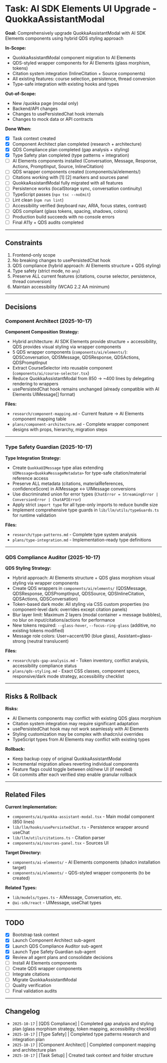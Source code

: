 # Task: AI SDK Elements UI Upgrade - QuokkaAssistantModal

**Goal:** Comprehensively upgrade QuokkaAssistantModal with AI SDK Elements components using hybrid QDS styling approach

**In-Scope:**
- QuokkaAssistantModal component migration to AI Elements
- QDS-styled wrapper components for AI Elements (glass morphism, tokens)
- Citation system integration (InlineCitation + Source components)
- All existing features: course selection, persistence, thread conversion
- Type-safe integration with existing hooks and types

**Out-of-Scope:**
- New /quokka page (modal only)
- Backend/API changes
- Changes to usePersistedChat hook internals
- Changes to mock data or API contracts

**Done When:**
- [x] Task context created
- [x] Component Architect plan completed (research + architecture)
- [x] QDS Compliance plan completed (gap analysis + styling)
- [x] Type Safety plan completed (type patterns + integration)
- [ ] AI Elements components installed (Conversation, Message, Response, Actions, PromptInput, Source, InlineCitation)
- [ ] QDS wrapper components created (components/ai/elements/)
- [ ] Citations working with [1] [2] markers and sources panel
- [ ] QuokkaAssistantModal fully migrated with all features
- [ ] Persistence works (localStorage sync, conversation continuity)
- [ ] TypeScript passes (`npx tsc --noEmit`)
- [ ] Lint clean (`npm run lint`)
- [ ] Accessibility verified (keyboard nav, ARIA, focus states, contrast)
- [ ] QDS compliant (glass tokens, spacing, shadows, colors)
- [ ] Production build succeeds with no console errors
- [ ] Final A11y + QDS audits completed

---

## Constraints

1. Frontend-only scope
2. No breaking changes to usePersistedChat hook
3. QDS compliance (hybrid approach: AI Elements structure + QDS styling)
4. Type safety (strict mode, no `any`)
5. Preserve ALL current features (citations, course selector, persistence, thread conversion)
6. Maintain accessibility (WCAG 2.2 AA minimum)

---

## Decisions

### Component Architect (2025-10-17)

**Component Composition Strategy:**
- Hybrid architecture: AI SDK Elements provide structure + accessibility, QDS provides visual styling via wrapper components
- 5 QDS wrapper components (`components/ai/elements/`): QDSConversation, QDSMessage, QDSResponse, QDSActions, QDSPromptInput
- Extract CourseSelector into reusable component (`components/ai/course-selector.tsx`)
- Reduce QuokkaAssistantModal from 850 → ~400 lines by delegating rendering to wrappers
- usePersistedChat hook remains unchanged (already compatible with AI Elements UIMessage[] format)

**Files:**
- `research/component-mapping.md` - Current feature → AI Elements component mapping table
- `plans/component-architecture.md` - Complete wrapper component designs with props, hierarchy, migration steps

---

### Type Safety Guardian (2025-10-17)

**Type Integration Strategy:**
- Create `QuokkaUIMessage` type alias extending `UIMessage<QuokkaMessageMetadata>` for type-safe citation/material reference access
- Preserve ALL metadata (citations, materialReferences, confidenceScore) in AIMessage ↔ UIMessage conversions
- Use discriminated union for error types (`ChatError = StreamingError | ConversionError | ChatAPIError`)
- Apply strict `import type` for all type-only imports to reduce bundle size
- Implement comprehensive type guards in `lib/llm/utils/typeGuards.ts` for runtime validation

**Files:**
- `research/type-patterns.md` - Complete type system analysis
- `plans/type-integration.md` - Implementation-ready type definitions

---

### QDS Compliance Auditor (2025-10-17)

**QDS Styling Strategy:**
- Hybrid approach: AI Elements structure + QDS glass morphism visual styling via wrapper components
- Create QDS wrappers in `components/ai/elements/` (QDSMessage, QDSResponse, QDSPromptInput, QDSSource, QDSInlineCitation, QDSActions, QDSConversation)
- Token-based dark mode: All styling via CSS custom properties (no component-level dark: overrides except citation panels)
- Blur layer limit: Maximum 2 layers (modal container + message bubbles), no blur on input/citations/actions for performance
- New tokens required: `--glass-hover`, `--focus-ring-glass` (additive, no existing tokens modified)
- Message role colors: User=accent/90 (blue glass), Assistant=glass-strong (neutral translucent)

**Files:**
- `research/qds-gap-analysis.md` - Token inventory, conflict analysis, accessibility compliance status
- `plans/qds-styling.md` - Exact CSS classes, component specs, responsive/dark mode strategy, accessibility checklist

---

## Risks & Rollback

**Risks:**
- AI Elements components may conflict with existing QDS glass morphism
- Citation system integration may require significant adaptation
- usePersistedChat hook may not work seamlessly with AI Elements
- Styling customization may be complex with shadcn/ui overrides
- TypeScript types from AI Elements may conflict with existing types

**Rollback:**
- Keep backup copy of original QuokkaAssistantModal
- Incremental migration allows reverting individual components
- Feature flags could toggle between old/new UI (if needed)
- Git commits after each verified step enable granular rollback

---

## Related Files

**Current Implementation:**
- `components/ai/quokka-assistant-modal.tsx` - Main modal component (850 lines)
- `lib/llm/hooks/usePersistedChat.ts` - Persistence wrapper around useChat
- `lib/llm/utils/citations.ts` - Citation parser
- `components/ai/sources-panel.tsx` - Sources UI

**Target Directory:**
- `components/ai-elements/` - AI Elements components (shadcn installation target)
- `components/ai/elements/` - QDS-styled wrapper components (to be created)

**Related Types:**
- `lib/models/types.ts` - AIMessage, Conversation, etc.
- `@ai-sdk/react` - UIMessage, useChat types

---

## TODO

- [x] Bootstrap task context
- [x] Launch Component Architect sub-agent
- [x] Launch QDS Compliance Auditor sub-agent
- [x] Launch Type Safety Guardian sub-agent
- [x] Review all agent plans and consolidate decisions
- [ ] Install AI Elements components
- [ ] Create QDS wrapper components
- [ ] Integrate citations
- [ ] Migrate QuokkaAssistantModal
- [ ] Quality verification
- [ ] Final validation audits

---

## Changelog

- `2025-10-17` | [QDS Compliance] | Completed gap analysis and styling plan (glass morphism strategy, token mapping, accessibility checklist)
- `2025-10-17` | [Type Safety] | Completed type patterns research and integration plan
- `2025-10-17` | [Component Architect] | Completed component mapping and architecture plan
- `2025-10-17` | [Task Setup] | Created task context and folder structure
